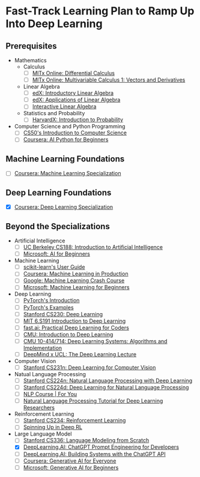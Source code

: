 # Fast-Track Learning Plan to Ramp Up Into Deep Learning

## Prerequisites

* Mathematics
  * Calculus
    - [ ] [MITx Online: Differential Calculus](https://mitxonline.mit.edu/programs/program-v1:MITxT+18.01x/)
    - [ ] [MITx Online: Multivariable Calculus 1: Vectors and Derivatives](https://mitxonline.mit.edu/courses/course-v1:MITxT+18.02.1x/)
  * Linear Algebra
    - [ ] [edX: Introductory Linear Algebra](https://www.edx.org/certificates/professional-certificate/gtx-introductory-linear-algebra)
    - [ ] [edX: Applications of Linear Algebra](https://www.edx.org/certificates/professional-certificate/gtx-applications-of-linear-algebra)
    - [ ] [Interactive Linear Algebra](https://textbooks.math.gatech.edu/ila/1553/)
  * Statistics and Probability
    - [ ] [HarvardX: Introduction to Probability](https://stat110.hsites.harvard.edu/)
* Computer Science and Python Programming
  - [ ] [CS50's Introduction to Computer Science](https://www.edx.org/course/introduction-computer-science-harvardx-cs50x)
  - [ ] [Coursera: AI Python for Beginners](https://www.coursera.org/learn/ai-python-for-beginners)

## Machine Learning Foundations

- [ ] [Coursera: Machine Learning Specialization](https://www.coursera.org/specializations/machine-learning-introduction)

## Deep Learning Foundations

- [x] [Coursera: Deep Learning Specialization](https://www.coursera.org/specializations/deep-learning)

## Beyond the Specializations

* Artificial Intelligence
  - [ ] [UC Berkeley CS188: Introduction to Artificial Intelligence](https://inst.eecs.berkeley.edu/~cs188)
  - [ ] [Microsoft: AI for Beginners](https://microsoft.github.io/AI-For-Beginners/)
* Machine Learning
  - [ ] [scikit-learn's User Guide](https://scikit-learn.org/stable/user_guide.html)
  - [ ] [Coursera: Machine Learning in Production](https://www.coursera.org/learn/introduction-to-machine-learning-in-production)
  - [ ] [Google: Machine Learning Crash Course](https://developers.google.com/machine-learning/crash-course)
  - [ ] [Microsoft: Machine Learning for Beginners](https://microsoft.github.io/ML-For-Beginners/)
* Deep Learning
  - [ ] [PyTorch's Introduction](https://docs.pytorch.org/tutorials/intro.html)
  - [ ] [PyTorch's Examples](https://docs.pytorch.org/examples/)
  - [ ] [Stanford CS230: Deep Learning](https://cs230.stanford.edu/lecture/)
  - [ ] [MIT 6.S191 Introduction to Deep Learning](http://introtodeeplearning.com/)
  - [ ] [fast.ai: Practical Deep Learning for Coders](https://course.fast.ai/)
  - [ ] [CMU: Introduction to Deep Learning](https://deeplearning.cs.cmu.edu/)
  - [ ] [CMU 10-414/714: Deep Learning Systems: Algorithms and Implementation](https://dlsyscourse.org/)
  - [ ] [DeepMind x UCL: The Deep Learning Lecture](https://www.youtube.com/playlist?list=PLqYmG7hTraZDVH599EItlEWsUOsJbAodm)
* Computer Vision
  - [ ] [Stanford CS231n: Deep Learning for Computer Vision](https://cs231n.stanford.edu/)
* Natual Language Processing
  - [ ] [Stanford CS224n: Natural Language Processing with Deep Learning](http://web.stanford.edu/class/cs224n/)
  - [ ] [Stanford CS224d: Deep Learning for Natural Language Processing](http://cs224d.stanford.edu/)
  - [ ] [NLP Course | For You](https://lena-voita.github.io/nlp_course.html)
  - [ ] [Natural Language Processing Tutorial for Deep Learning Researchers](https://github.com/graykode/nlp-tutorial)
* Reinforcement Learning
  - [ ] [Stanford CS234: Reinforcement Learning](https://web.stanford.edu/class/cs234/)
  - [ ] [Spinning Up in Deep RL](https://spinningup.openai.com/en/latest/)
* Large Language Model
  - [ ] [Stanford CS336: Language Modeling from Scratch](https://stanford-cs336.github.io/)
  - [x] [DeepLearning.AI: ChatGPT Prompt Engineering for Developers](https://www.deeplearning.ai/short-courses/chatgpt-prompt-engineering-for-developers/)
  - [ ] [DeepLearning.AI: Building Systems with the ChatGPT API](https://www.deeplearning.ai/short-courses/building-systems-with-chatgpt/)
  - [ ] [Coursera: Generative AI for Everyone](https://www.coursera.org/learn/generative-ai-for-everyone)
  - [ ] [Microsoft: Generative AI for Beginners](https://microsoft.github.io/generative-ai-for-beginners/)
